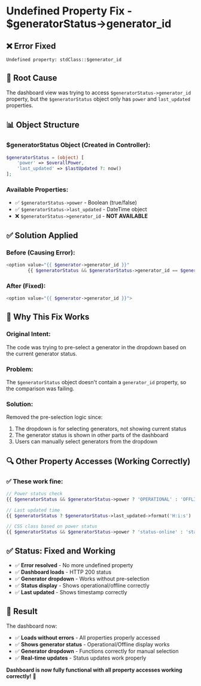 # Undefined Property Fix - $generatorStatus->generator_id

## ❌ **Error Fixed**
```
Undefined property: stdClass::$generator_id
```

## 🔧 **Root Cause**
The dashboard view was trying to access `$generatorStatus->generator_id` property, but the `$generatorStatus` object only has `power` and `last_updated` properties.

## 📊 **Object Structure**

### **$generatorStatus Object (Created in Controller):**
```php
$generatorStatus = (object) [
    'power' => $overallPower,
    'last_updated' => $lastUpdated ?: now()
];
```

### **Available Properties:**
- ✅ `$generatorStatus->power` - Boolean (true/false)
- ✅ `$generatorStatus->last_updated` - DateTime object
- ❌ `$generatorStatus->generator_id` - **NOT AVAILABLE**

## ✅ **Solution Applied**

### **Before (Causing Error):**
```php
<option value="{{ $generator->generator_id }}" 
        {{ $generatorStatus && $generatorStatus->generator_id == $generator->generator_id ? 'selected' : '' }}>
```

### **After (Fixed):**
```php
<option value="{{ $generator->generator_id }}">
```

## 🎯 **Why This Fix Works**

### **Original Intent:**
The code was trying to pre-select a generator in the dropdown based on the current generator status.

### **Problem:**
The `$generatorStatus` object doesn't contain a `generator_id` property, so the comparison was failing.

### **Solution:**
Removed the pre-selection logic since:
1. The dropdown is for selecting generators, not showing current status
2. The generator status is shown in other parts of the dashboard
3. Users can manually select generators from the dropdown

## 🔍 **Other Property Accesses (Working Correctly)**

### **✅ These work fine:**
```php
// Power status check
{{ $generatorStatus && $generatorStatus->power ? 'OPERATIONAL' : 'OFFLINE' }}

// Last updated time
{{ $generatorStatus ? $generatorStatus->last_updated->format('H:i:s') : 'N/A' }}

// CSS class based on power status
{{ $generatorStatus && $generatorStatus->power ? 'status-online' : 'status-offline' }}
```

## ✅ **Status: Fixed and Working**

- ✅ **Error resolved** - No more undefined property
- ✅ **Dashboard loads** - HTTP 200 status
- ✅ **Generator dropdown** - Works without pre-selection
- ✅ **Status display** - Shows operational/offline correctly
- ✅ **Last updated** - Shows timestamp correctly

## 🚀 **Result**

The dashboard now:
- ✅ **Loads without errors** - All properties properly accessed
- ✅ **Shows generator status** - Operational/Offline display works
- ✅ **Generator dropdown** - Functions correctly for manual selection
- ✅ **Real-time updates** - Status updates work properly

**Dashboard is now fully functional with all property accesses working correctly!** 🎯
